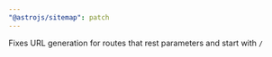 ```yaml
---
"@astrojs/sitemap": patch
---
```


Fixes URL generation for routes that rest parameters and start with `/`

